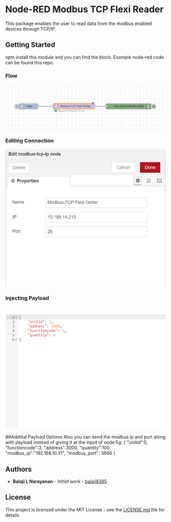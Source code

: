 # Node-RED Modbus TCP Flexi Reader

This package enables the user to read data from the modbus enabled devices through TCP/IP.

## Getting Started

npm install this module and you can find the block. Example node-red code can be found this repo.

### Flow
![Flow](https://github.com/balaji8385/node-red-contrib-modbus-tcp-ip/raw/master/sample/images/flow.png)

### Editing Connection
![Edit Connection](https://github.com/balaji8385/node-red-contrib-modbus-tcp-ip/raw/master/sample/images/edit.png)

### Injecting Payload
![Input Payload](https://github.com/balaji8385/node-red-contrib-modbus-tcp-ip/raw/master/sample/images/payload.png)

##Additial Payload Options
Also you can send the modbus ip and port along with payload instead of giving it at the input of node
Eg:
{   "unitid":5,  "functioncode":3,   "address":3000,   "quantity":100,   "modbus_ip":"192.168.10.31", "modbus_port": 3666  }

## Authors

* **Balaji L Narayanan** - *Initial work* - [balaji8385](https://github.com/balaji8385)

## License

This project is licensed under the MIT License - see the [LICENSE.md](https://github.com/balaji8385/node-red-contrib-modbus-tcp-ip/raw/master/LICENSE) file for details
